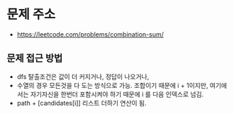 # 문제 주소
* https://leetcode.com/problems/combination-sum/

## 문제 접근 방법
* dfs 탈출조건은 값이 더 커지거나, 정답이 나오거나,
* 수열의 경우 모든것을 다 도는 방식으로 가능. 조합이기 때문에 i + 1이지만, 여기에서는 자기자신을 한번더 
포함시켜야 하기 때문에 i 를 다음 인덱스로 넘김. 
* path + [candidates[i]] 리스트 더하기 연산이 됨.
